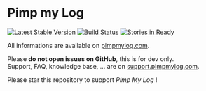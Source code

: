 Pimp my Log 
===========

[![Latest Stable Version](https://poser.pugx.org/potsky/pimp-my-log/v/stable.svg)](https://packagist.org/packages/potsky/pimp-my-log)
[![Build Status](https://travis-ci.org/potsky/PimpMyLog.svg)](https://travis-ci.org/potsky/PimpMyLog)
[![Stories in Ready](https://badge.waffle.io/potsky/PimpMyLog.png?label=ready&title=Ready)](https://waffle.io/potsky/PimpMyLog)

All informations are available on [pimpmylog.com](http://pimpmylog.com).

Please **do not open issues on GitHub**, this is for dev only.  
Support, FAQ, knowledge base, ... are on [support.pimpmylog.com](http://support.pimpmylog.com).

Please star this repository to support *Pimp My Log* !

